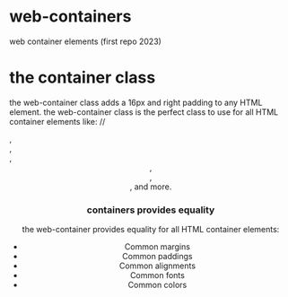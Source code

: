 # web-containers
web container elements (first repo 2023)

# the container class
the web-container class adds a 16px and right padding to any HTML element.
the web-container class is the perfect class to use for all HTML container elements like:
// <div>, <article>, <section>, <header>, <footer>, <form>, and more.

# containers provides equality
the web-container provides equality for all HTML container elements:
- Common margins
- Common paddings
- Common alignments
- Common fonts
- Common colors
